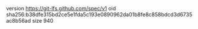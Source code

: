 version https://git-lfs.github.com/spec/v1
oid sha256:b38dfe315bd2ce5e1fda5c193e0890962da01b8fe8c858bdcd3d6735ac8b56ad
size 940
